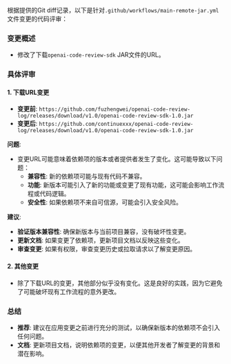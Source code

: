 根据提供的Git diff记录，以下是针对`.github/workflows/main-remote-jar.yml`文件变更的代码评审：

### 变更概述
- 修改了下载`openai-code-review-sdk` JAR文件的URL。

### 具体评审

#### 1. 下载URL变更
- **变更前**: `https://github.com/fuzhengwei/openai-code-review-log/releases/download/v1.0/openai-code-review-sdk-1.0.jar`
- **变更后**: `https://github.com/continuexxx/openai-code-review-log/releases/download/v1.0/openai-code-review-sdk-1.0.jar`

**问题**:
- 变更URL可能意味着依赖项的版本或者提供者发生了变化。这可能导致以下问题：
  - **兼容性**: 新的依赖项可能与现有代码不兼容。
  - **功能**: 新版本可能引入了新的功能或变更了现有功能，这可能会影响工作流程或代码逻辑。
  - **安全性**: 如果依赖项不来自可信源，可能会引入安全风险。

**建议**:
- **验证版本兼容性**: 确保新版本与当前项目兼容，没有破坏性变更。
- **更新文档**: 如果变更了依赖项，更新项目文档以反映这些变化。
- **审查变更**: 如果有权限，审查变更历史或拉取请求以了解变更原因。

#### 2. 其他变更
- 除了下载URL的变更，其他部分似乎没有变化。这是良好的实践，因为它避免了可能破坏现有工作流程的意外更改。

### 总结
- **推荐**: 建议在应用变更之前进行充分的测试，以确保新版本的依赖项不会引入任何问题。
- **文档**: 更新项目文档，说明依赖项的变更，以便其他开发者了解变更的背景和潜在影响。